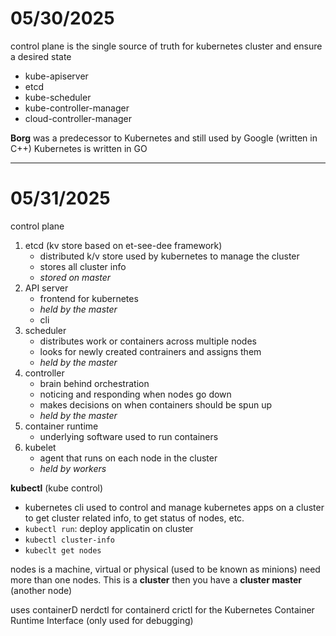 # 05/30/2025
control plane is the single source of truth for kubernetes cluster and ensure a desired state
- kube-apiserver
- etcd
- kube-scheduler
- kube-controller-manager
- cloud-controller-manager 

**Borg** was a predecessor to Kubernetes and still used by Google (written in C++)
Kubernetes is written in GO

---
# 05/31/2025
control plane
1. etcd (kv store based on et-see-dee framework)
    - distributed k/v store used by kubernetes to manage the cluster
    - stores all cluster info
    - *stored on master*
2. API server
    - frontend for kubernetes
    - *held by the master*
    - cli
3. scheduler
    - distributes work or containers across multiple nodes
    - looks for newly created contrainers and assigns them
    - *held by the master*
4. controller
    - brain behind orchestration
    - noticing and responding when nodes go down
    - makes decisions on when containers should be spun up
    - *held by the master*
5. container runtime
    - underlying software used to run containers
6. kubelet
    - agent that runs on each node in the cluster
    - *held by workers* 

**kubectl** (kube control)
- kubernetes cli used to control and manage kubernetes apps on a cluster to get cluster related info, to get status of nodes, etc. 
- `kubectl run`: deploy applicatin on cluster
- `kubectl cluster-info`
- `kubeclt get nodes`

nodes is a machine, virtual or physical (used to be known as minions)
need more than one nodes. This is a **cluster**
then you have a **cluster master** (another node)

uses containerD
nerdctl for containerd
crictl for the Kubernetes Container Runtime Interface (only used for debugging)